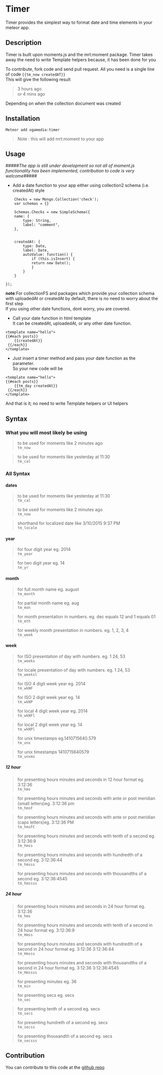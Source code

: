 Timer
======

Timer provides the simplest way to format date and time elements in your meteor app.

## Description ##
Timer is built upon moments.js and the mrt:moment package. Timer takes away the need to write Template helpers because, it has been done for you

To contribute, fork code and send pull request.
All you need is a single line of code
   ```{{tm_now createdAT}}```  
This will give the following result
> 3 hours ago  
or
> 4 mins ago  

Depending on when the collection document was created

## Installation ##

```Meteor add ogamedia:timer```

> Note : this will add mrt:moment to your app

## Usage ##
#####_The app is still under development so not all of moment.js functionality has been implemented, contribution to code is very welcome_#####

* Add a date function to your app either using collection2 schema (i.e. createdAt) style

```
	Checks = new Mongo.Collection('check');  
	var schemas = {}

	Schemas.Checks = new SimpleSchema({  
    name: {  
		type: String,  
		label: "comment",  
	},


	createdAt: {  
		type: Date,  
		label: Date,  
		autoValue: function() {  
			if (this.isInsert) {  
			return new Date();  
			}  
		}  
	}  

});

```
**note**:For collectionFS and packages which provide your collection schema with uploadedAt or createdAt by default, there is no need to worry about the first step  
  If you using other date functions, dont worry, you are covered.

* Call your date function in html template  
  It can be createdAt, uploadedAt, or any other date function.  
```
<template name="hello">
{{#each posts}}
  	{{createdAt}}
 {{/each}}
</template>

```

* Just insert a timer method and pass your date function as the parameter.  
  So your new code will be  
```
<template name="hello">
{{#each posts}}
  	{{tm_day createdAt}}
 {{/each}}
</template>

```
And that is it; no need to write Template helpers or UI helpers

## Syntax ##
### What you will most likely be using ###

> to be used for moments like 2 minutes ago  
		```tm_now```

> to be used for moments like yesterday at 11:30  
		```tm_cal```



### All Syntax ###

#### dates ####

> to be used for moments like yesterday at 11:30  
		```tm_cal```

> to be used for moments like 2 minutes ago  
		```tm_now```

> shorthand for localized date like 3/10/2015 9:37 PM  
		```tm_locale```

#### year ####

> for four digit year eg. 2014  
		```tm_year```

> for two digit year eg. 14  
		```tm_yr```

#### month ####

> for full month name eg. august  
		```tm_month```

> for partial month name eg. aug  
		```tm_mon```

> for month presentation in numbers. eg. dec equals 12 and 1 equals 01  		
		```tm_mth```

> for weekly month presentation in numbers. eg. 1, 2, 3, 4  
		```tm_week```

#### week ####

> for ISO presentation of day with numbers. eg. 1 24, 53  
		```tm_weeks```

> for locale presentation of day with numbers. eg. 1 24, 53  
		```tm_weeksl```

> for ISO 4 digit week year  eg. 2014  
		```tm_wkNF```

> for ISO 2 digit week year  eg. 14  
		```tm_wkNP```

> for local 4 digit week year  eg. 2014  
		```tm_wkNFl```

> for local 2 digit week year  eg. 14  
		```tm_wkNPl```

> for unix timestamps eg.1410715640.579  
		```tm_unx```

>  for unix timestamps 1410715640579  
		```tm_unxms```

##### 12 hour #####

> for presenting hours minutes and seconds in 12 hour format eg. 3:12:36   
			```tm_hms```

> for presenting hours minutes and seconds with ante or post meridian (small letters)eg. 3:12:36 pm   
			```tm_hmsF```

> for presenting hours minutes and seconds with ante or post meridian (caps letters)eg. 3:12:36 PM   
			```tm_hmsFC```

> for presenting hours minutes and seconds with tenth of a second eg. 3:12:36:9   
			```tm_hmss```

> for presenting hours minutes and seconds with hundredth of a second eg. 3:12:36:44   
			```tm_hmsss```

> for presenting hours minutes and seconds with thousandths of a second eg. 3:12:36:4545   
			```tm_hmssss```

##### 24 hour #####

> for presenting hours minutes and seconds in 24 hour format eg. 3:12:36  
			```tm_hms```

> for presenting hours minutes and seconds with tenth of a second in 24 hour format eg. 3:12:36:9  
			```tm_Hmss```

> for presenting hours minutes and seconds with hundredth of a second in 24 hour format eg. 3:12:36 3:12:36:44  
			```tm_Hmsss```

> for presenting hours minutes and seconds with thousandths of a second in 24 hour format eg. 3:12:36 3:12:36:4545  
			```tm_Hmssss```

> for presenting minutes eg. 36  
			```tm_min```

> for presenting secs  eg. secs  
			```tm_sec```

> for presenting tenth of a second eg. secs  
			```tm_secs```

> for presenting hundreth of a second eg. secs  
			```tm_secss```

> for presenting thousandth of a second eg. secs  
			```tm_secsss```

## Contribution ##

You can contribute to this code at the [github repo](https://github.com/Ogamedia/timer)
